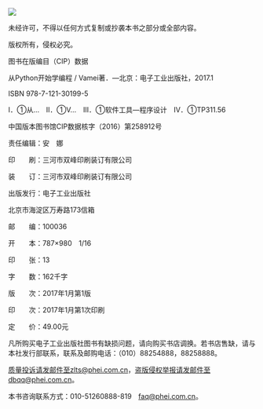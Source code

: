 ![](../Images/image00101.jpeg)

未经许可，不得以任何方式复制或抄袭本书之部分或全部内容。

版权所有，侵权必究。

图书在版编目（CIP）数据

从Python开始学编程 / Vamei著．—北京：电子工业出版社，2017.1

ISBN 978-7-121-30199-5

Ⅰ．①从…　Ⅱ．①V…　Ⅲ．①软件工具—程序设计　Ⅳ．①TP311.56

中国版本图书馆CIP数据核字（2016）第258912号

责任编辑：安　娜

印　　刷：三河市双峰印刷装订有限公司

装　　订：三河市双峰印刷装订有限公司

出版发行：电子工业出版社

北京市海淀区万寿路173信箱

邮　　编：100036

开　　本：787×980　1/16

印　　张：13

字　　数：162千字

版　　次：2017年1月第1版

印　　次：2017年1月第1次印刷

定　　价：49.00元


凡所购买电子工业出版社图书有缺损问题，请向购买书店调换。若书店售缺，请与本社发行部联系，联系及邮购电话：（010）88254888，88258888。

质量投诉请发邮件至zlts@phei.com.cn，盗版侵权举报请发邮件至dbqq@phei.com.cn。

本书咨询联系方式：010-51260888-819　faq@phei.com.cn。
